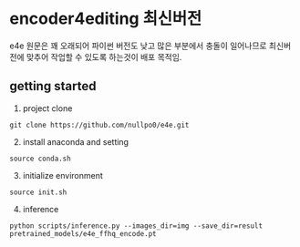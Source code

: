 # encoder4editing 최신버전
e4e 원문은 꽤 오래되어 파이썬 버전도 낮고 많은 부분에서 충돌이 일어나므로 최신버전에 맞추어 작업할 수 있도록 하는것이 배포 목적임.

## getting started
1. project clone
```
git clone https://github.com/nullpo0/e4e.git
```
2. install anaconda and setting
```
source conda.sh
```
3. initialize environment
```
source init.sh
```
4. inference
```
python scripts/inference.py --images_dir=img --save_dir=result pretrained_models/e4e_ffhq_encode.pt
```